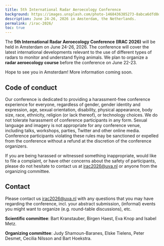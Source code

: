 ```yaml
---
title: 5th International Radar Aeroecology Conference
background: https://images.unsplash.com/photo-1468436385273-8abca6dfd8d3?q=80&w=2810&auto=format&fit=crop&ixlib=rb-4.1.0&ixid=M3wxMjA3fDB8MHxwaG90by1wYWdlfHx8fGVufDB8fHx8fA%3D%3D
description: June 24-26, 2026 in Amsterdam, the Netherlands.
permalink: /irac-2026/
toc: true
---
```


The **5th International Radar Aeroecology Conference (IRAC 2026)** will be held in Amsterdam on June 24-26, 2026. The conference will cover the latest international developments relevant to the use of different types of radars to monitor and understand flying animals. We plan to organize a **radar aeroecology course** before the conference on June 22-23.

Hope to see you in Amsterdam! More information coming soon.

<!-- Thematic sessions -->

<!-- Keynote speakers -->

<!-- Sponsors -->

<!--
## Programme

### Monday, June 22

### Tuesday, June 23

### Wednesday, June 24

### Thursday, June 25

### Friday, June 26
-->

<!-- Posters -->

<!-- Abstracts -->

<!-- Venue, travel and accommodation -->

## Code of conduct

Our conference is dedicated to providing a harassment-free conference experience for everyone, regardless of gender, gender identity and expression, age, sexual orientation, disability, physical appearance, body size, race, ethnicity, religion (or lack thereof), or technology choices. We do not tolerate harassment of conference participants in any form. Sexual language and imagery is not appropriate for any conference venue, including talks, workshops, parties, Twitter and other online media. Conference participants violating these rules may be sanctioned or expelled from the conference without a refund at the discretion of the conference organizers.

If you are being harassed or witnessed something inappropriate, would like to file a complaint, or have other concerns about the safety of participants, please do not hesitate to contact us at <irac2026@uva.nl> or anyone from the organizing committee.

## Contact

Please contact us <irac2026@uva.nl> with any questions that you may have regarding the conference, incl. your abstract submission, (informal) events you might want to organize (e.g. round-table discussions), etc.

**Scientific committee**: Bart Kranstauber, Birgen Haest, Eva Knop and Isabel Metz.

**Organizing committee**: Judy Shamoun-Baranes, Elske Tielens, Peter Desmet, Cecilia Nilsson and Bart Hoekstra.